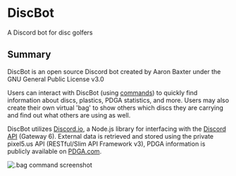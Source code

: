 # DiscBot
A Discord bot for disc golfers

## Summary
DiscBot is an open source Discord bot created by Aaron Baxter under the GNU General Public License v3.0

Users can interact with DiscBot (using [commands](https://pixel5.dev/discbot/commands)) to quickly find information about discs, plastics, PDGA statistics, and more. Users may also create their own virtual 'bag' to show others which discs they are carrying and find out what others are using as well.

DiscBot utilizes [Discord.io](https://github.com/izy521/discord.io), a Node.js library for interfacing with the [Discord API](https://discordapp.com/developers/docs/intro) (Gateway 6). External data is retrieved and stored using the private pixel5.us API (RESTful/Slim API Framework v3), PDGA information is publicly available on [PDGA.com](http://pdga.com/).

![.bag command screenshot](https://i.imgur.com/sYZDGYC.png)
